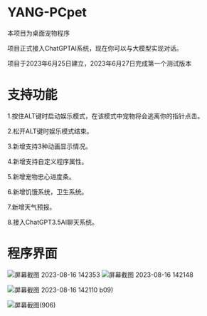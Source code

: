 # YANG-PCpet
本项目为桌面宠物程序

项目正式接入ChatGPTAI系统，现在你可以与大模型实现对话。

项目于2023年6月25日建立，2023年6月27日完成第一个测试版本
# 支持功能
1.按住ALT键时启动娱乐模式，在该模式中宠物将会逃离你的指针点击。

2.松开ALT键时娱乐模式结束。

3.新增支持3种动画显示情况。

4.新增支持自定义程序属性。

5.新增宠物忠心进度条。

6.新增饥饿系统，卫生系统。

7.新增天气预报。

8.接入ChatGPT3.5AI聊天系统。
# 程序界面
![屏幕截图 2023-08-16 142353](https://github.com/JasonYANG170/YANG-PCpet/assets/39414350/6f304b4a-eb0c-43d7-9141-ab854fd0fbea)
![屏幕截图 2023-08-16 142148](https://github.com/JasonYANG170/YANG-PCpet/assets/39414350/e99cb4e3-b48b-43e4-8ccd-a062103d1c35)

![屏幕截图 2023-08-16 142110](https://github.com/JasonYANG170/YANG-PCpet/assets/39414350/271e9fe2-4c0f-42b5-848f-09585779ab5c)
b09)

![屏幕截图(906)](https://github.com/JasonYANG170/YANG-PCpet/assets/39414350/19efdcf7-6b4b-4249-9973-8d0914ea96a4)

